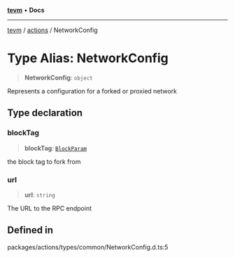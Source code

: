 [**tevm**](../../README.md) • **Docs**

***

[tevm](../../modules.md) / [actions](../README.md) / NetworkConfig

# Type Alias: NetworkConfig

> **NetworkConfig**: `object`

Represents a configuration for a forked or proxied network

## Type declaration

### blockTag

> **blockTag**: [`BlockParam`](../../index/type-aliases/BlockParam.md)

the block tag to fork from

### url

> **url**: `string`

The URL to the RPC endpoint

## Defined in

packages/actions/types/common/NetworkConfig.d.ts:5
